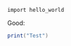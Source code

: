 ```{.python .style-good}
import hello_world
```

<p class="style-good">Good:</p>

```lua { .style-good }
print("Test")
```
